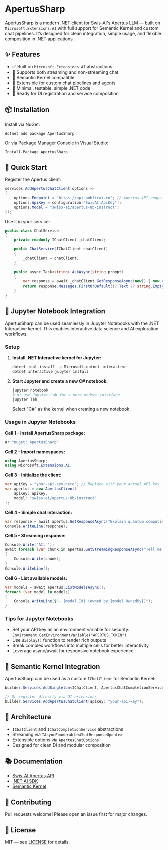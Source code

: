 # ApertusSharp

ApertusSharp is a modern .NET client for [Swis-AI](https://swis-ai.ch)'s Apertus LLM — built on `Microsoft.Extensions.AI` with full support for Semantic Kernel and custom chat pipelines. It’s designed for clean integration, simple usage, and flexible composition in .NET applications.

## ✨ Features

- ✅ Built on `Microsoft.Extensions.AI` abstractions
- 🔄 Supports both streaming and non-streaming chat
- 🧠 Semantic Kernel compatible
- 🧩 Extensible for custom chat pipelines and agents
- 🧪 Minimal, testable, simple .NET code
- 🧰 Ready for DI registration and service composition

## 📦 Installation

Install via NuGet:

```bash
dotnet add package ApertusSharp
```

Or via Package Manager Console in Visual Studio:

```
Install-Package ApertusSharp
```

## 🚀 Quick Start

Register the Apertus client:

```csharp
services.AddApertusChatClient(options =>
{
    options.Endpoint = "https://api.publicai.co"; // Apertus API endpoint
    options.ApiKey = configuration["SwisAI:ApiKey"];
    options.Model = "swiss-ai/apertus-8b-instruct";
});
```

Use it in your service:

```csharp
public class ChatService
{
    private readonly IChatClient _chatClient;

    public ChatService(IChatClient chatClient)
    {
        _chatClient = chatClient;
    }

    public async Task<string> AskAsync(string prompt)
    {
        var response = await _chatClient.GetResponseAsync(new[] { new ChatMessage(ChatRole.User, prompt) });
        return response.Messages.FirstOrDefault()?.Text ?? string.Empty;
    }
}
```

## 📓 Jupyter Notebook Integration

ApertusSharp can be used seamlessly in Jupyter Notebooks with the .NET Interactive kernel. This enables interactive data science and AI exploration workflows.

### Setup

1. **Install .NET Interactive kernel for Jupyter:**
   ```bash
   dotnet tool install -g Microsoft.dotnet-interactive
   dotnet interactive jupyter install
   ```

2. **Start Jupyter and create a new C# notebook:**
   ```bash
   jupyter notebook
   # or use Jupyter Lab for a more modern interface
   jupyter lab
   ```
   Select "C#" as the kernel when creating a new notebook.

### Usage in Jupyter Notebooks

**Cell 1 - Install ApertusSharp package:**
```csharp
#r "nuget: ApertusSharp"
```

**Cell 2 - Import namespaces:**
```csharp
using ApertusSharp;
using Microsoft.Extensions.AI;
```

**Cell 3 - Initialize the client:**
```csharp
var apiKey = "your-api-key-here"; // Replace with your actual API key
var apertus = new ApertusClient(
    apiKey: apiKey,
    model: "swiss-ai/apertus-8b-instruct"
);
```

**Cell 4 - Simple chat interaction:**
```csharp
var response = await apertus.GetResponseAsync("Explain quantum computing in simple terms");
Console.WriteLine(response);
```

**Cell 5 - Streaming response:**
```csharp
Console.Write("AI: ");
await foreach (var chunk in apertus.GetStreamingResponseAsync("Tell me a short story about AI"))
{
    Console.Write(chunk);
}
Console.WriteLine();
```

**Cell 6 - List available models:**
```csharp
var models = await apertus.ListModelsAsync();
foreach (var model in models)
{
    Console.WriteLine($"- {model.Id} (owned by {model.OwnedBy})");
}
```

### Tips for Jupyter Notebooks

- Set your API key as an environment variable for security: `Environment.GetEnvironmentVariable("APERTUS_TOKEN")`
- Use `display()` function to render rich outputs
- Break complex workflows into multiple cells for better interactivity
- Leverage async/await for responsive notebook experience

## 🔌 Semantic Kernel Integration

ApertusSharp can be used as a custom `IChatClient` for Semantic Kernel:

```csharp
builder.Services.AddSingleton<IChatClient, ApertusChatCompletionService>();

// Or register directly via DI extensions
builder.Services.AddApertusChatClient(apiKey: "your-api-key");
```

## 🧱 Architecture

- `IChatClient` and `IChatCompletionService` abstractions
- Streaming via `IAsyncEnumerable<ChatResponseUpdate>`
- Extensible options via `ApertusChatOptions`
- Designed for clean DI and modular composition

## 📚 Documentation

- [Swis-AI Apertus API](https://swis-ai.ch/docs)
- [.NET AI SDK](https://learn.microsoft.com/en-us/dotnet/api/microsoft.extensions.ai)
- [Semantic Kernel](https://aka.ms/semantic-kernel)

## 🤝 Contributing

Pull requests welcome! Please open an issue first for major changes.

## 📄 License

MIT — see [LICENSE](LICENSE) for details.

